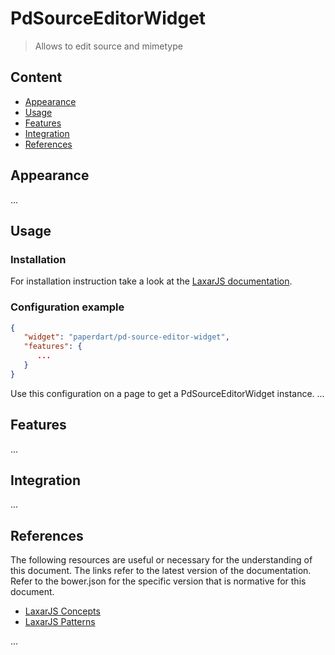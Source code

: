 # PdSourceEditorWidget

> Allows to edit source and mimetype


## Content
* [Appearance](#appearance)
* [Usage](#usage)
* [Features](#features)
* [Integration](#integration)
* [References](#references)


## Appearance

...


## Usage

### Installation

For installation instruction take a look at the [LaxarJS documentation](https://github.com/LaxarJS/laxar/blob/master/docs/manuals/installing_widgets.md).

### Configuration example

```json
{
   "widget": "paperdart/pd-source-editor-widget",
   "features": {
      ...
   }
}
```
Use this configuration on a page to get a PdSourceEditorWidget instance.
...


## Features

...


## Integration

...


## References

The following resources are useful or necessary for the understanding of this document.
The links refer to the latest version of the documentation.
Refer to the bower.json for the specific version that is normative for this document.

* [LaxarJS Concepts]
* [LaxarJS Patterns]

[LaxarJS Concepts]: https://github.com/LaxarJS/laxar/blob/master/docs/concepts.md "LaxarJS Concepts"
[LaxarJS Patterns]: https://github.com/LaxarJS/laxar_patterns/blob/master/docs/index.md "LaxarJS Patterns"

...
